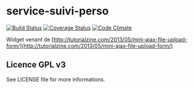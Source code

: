 # service-suivi-perso

[![Build Status](https://travis-ci.org/laclasse-com/service-suivi-perso.png?branch=develop)](https://travis-ci.org/laclasse-com/service-suivi-perso) [![Coverage Status](https://coveralls.io/repos/laclasse-com/service-suivi-perso/badge.png?branch=develop)](https://coveralls.io/r/laclasse-com/service-suivi-perso?branch=develop) [![Code Climate](https://codeclimate.com/github/laclasse-com/service-suivi-perso.png)](https://codeclimate.com/github/laclasse-com/service-suivi-perso)


Widget venant de [http://tutorialzine.com/2013/05/mini-ajax-file-upload-form/](http://tutorialzine.com/2013/05/mini-ajax-file-upload-form/)

## Licence GPL v3

See LICENSE file for more informations.